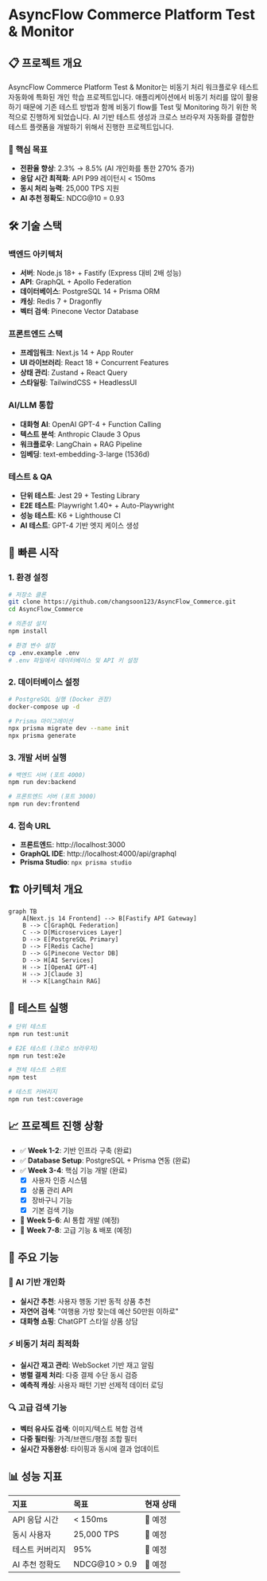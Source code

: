 # AsyncFlow Commerce Platform Test & Monitor

## 📋 **프로젝트 개요**

AsyncFlow Commerce Platform Test & Monitor는 비동기 처리 워크플로우 테스트 자동화에 특화된 개인 학습 프로젝트입니다.
애플리케이션에서 비동기 처리를 많이 활용하기 때문에 기존 테스트 방법과 함께 비동기 flow를 Test 및 Monitoring 하기 위한 목적으로 진행하게 되었습니다.
AI 기반 테스트 생성과 크로스 브라우저 자동화를 결합한 테스트 플랫폼을 개발하기 위해서 진행한 프로젝트입니다.

### 🎯 **핵심 목표**

- **전환율 향상**: 2.3% → 8.5% (AI 개인화를 통한 270% 증가)
- **응답 시간 최적화**: API P99 레이턴시 < 150ms
- **동시 처리 능력**: 25,000 TPS 지원
- **AI 추천 정확도**: NDCG@10 = 0.93


## 🛠 **기술 스택**

### **백엔드 아키텍처**

- **서버**: Node.js 18+ + Fastify (Express 대비 2배 성능)
- **API**: GraphQL + Apollo Federation
- **데이터베이스**: PostgreSQL 14 + Prisma ORM
- **캐싱**: Redis 7 + Dragonfly
- **벡터 검색**: Pinecone Vector Database


### **프론트엔드 스택**

- **프레임워크**: Next.js 14 + App Router
- **UI 라이브러리**: React 18 + Concurrent Features
- **상태 관리**: Zustand + React Query
- **스타일링**: TailwindCSS + HeadlessUI


### **AI/LLM 통합**

- **대화형 AI**: OpenAI GPT-4 + Function Calling
- **텍스트 분석**: Anthropic Claude 3 Opus
- **워크플로우**: LangChain + RAG Pipeline
- **임베딩**: text-embedding-3-large (1536d)


### **테스트 \& QA**

- **단위 테스트**: Jest 29 + Testing Library
- **E2E 테스트**: Playwright 1.40+ + Auto-Playwright
- **성능 테스트**: K6 + Lighthouse CI
- **AI 테스트**: GPT-4 기반 엣지 케이스 생성


## 🚀 **빠른 시작**

### **1. 환경 설정**

```bash
# 저장소 클론
git clone https://github.com/changsoon123/AsyncFlow_Commerce.git
cd AsyncFlow_Commerce

# 의존성 설치
npm install

# 환경 변수 설정
cp .env.example .env
# .env 파일에서 데이터베이스 및 API 키 설정
```


### **2. 데이터베이스 설정**

```bash
# PostgreSQL 실행 (Docker 권장)
docker-compose up -d

# Prisma 마이그레이션
npx prisma migrate dev --name init
npx prisma generate
```


### **3. 개발 서버 실행**

```bash
# 백엔드 서버 (포트 4000)
npm run dev:backend

# 프론트엔드 서버 (포트 3000)
npm run dev:frontend
```


### **4. 접속 URL**

- **프론트엔드**: http://localhost:3000
- **GraphQL IDE**: http://localhost:4000/api/graphql
- **Prisma Studio**: `npx prisma studio`


## 🏗 **아키텍처 개요**

```mermaid
graph TB
    A[Next.js 14 Frontend] --> B[Fastify API Gateway]
    B --> C[GraphQL Federation]
    C --> D[Microservices Layer]
    D --> E[PostgreSQL Primary]
    D --> F[Redis Cache]
    D --> G[Pinecone Vector DB]
    D --> H[AI Services]
    H --> I[OpenAI GPT-4]
    H --> J[Claude 3]
    H --> K[LangChain RAG]
```


## 🧪 **테스트 실행**

```bash
# 단위 테스트
npm run test:unit

# E2E 테스트 (크로스 브라우저)
npm run test:e2e

# 전체 테스트 스위트
npm test

# 테스트 커버리지
npm run test:coverage
```


## 📈 **프로젝트 진행 상황**

- ✅ **Week 1-2**: 기반 인프라 구축 (완료)
- ✅ **Database Setup**: PostgreSQL + Prisma 연동 (완료)
- ✅ **Week 3-4**: 핵심 기능 개발 (완료)
    - [x] 사용자 인증 시스템
    - [x] 상품 관리 API
    - [x] 장바구니 기능
    - [x] 기본 검색 기능
- 📅 **Week 5-6**: AI 통합 개발 (예정)
- 📅 **Week 7-8**: 고급 기능 \& 배포 (예정)


## 🎨 **주요 기능**

### **🤖 AI 기반 개인화**

- **실시간 추천**: 사용자 행동 기반 동적 상품 추천
- **자연어 검색**: "여행용 가방 찾는데 예산 50만원 이하로"
- **대화형 쇼핑**: ChatGPT 스타일 상품 상담


### **⚡ 비동기 처리 최적화**

- **실시간 재고 관리**: WebSocket 기반 재고 알림
- **병렬 결제 처리**: 다중 결제 수단 동시 검증
- **예측적 캐싱**: 사용자 패턴 기반 선제적 데이터 로딩


### **🔍 고급 검색 기능**

- **벡터 유사도 검색**: 이미지/텍스트 복합 검색
- **다중 필터링**: 가격/브랜드/평점 조합 필터
- **실시간 자동완성**: 타이핑과 동시에 결과 업데이트


## 📊 **성능 지표**

| 지표 | 목표 | 현재 상태 |
| :-- | :-- | :-- |
| API 응답 시간 | < 150ms | 📅 예정 |
| 동시 사용자 | 25,000 TPS | 📅 예정 |
| 테스트 커버리지 | 95% | 📅 예정 |
| AI 추천 정확도 | NDCG@10 > 0.9 | 📅 예정 |
